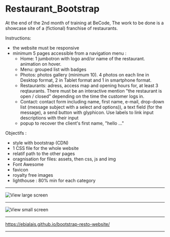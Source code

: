 # Restaurant_Bootstrap

At the end of the 2nd month of training at BeCode, 
The work to be done is a showcase site of a (fictional) franchise of restaurants.


Instructions:
  - the website must be responsive
  - minimum 5 pages accessible from a navigation menu :
      - Home: 1 jumbotron with logo and/or name of the restaurant. animation on hover.
      - Menu: grouped list with badges
      - Photos: photos gallery (minimum 10). 4 photos on each line in Desktop format, 2 in Tablet format and 1 in smartphone format.
      - Restaurants: adress, access map and opening hours for, at least 3 reqtaurants. There must be an interactive mention "the restaurant is open / closed" depending on the time the customer logs in.
      - Contact: contact form including name, first name, e-mail, drop-down list (message subject with a select and options)), a text field (for the message), a send button with glyphicon. Use labels to link input descriptions with their input
       - popup to recover the client's first name, "hello ..."

Objectifs :
 - style with bootstrap (CDN)
 - 1 CSS file for the whole website
 - relatif path to the other pages
 - oragnisation for files: assets, then css, js and img
 - Font Awesome
 - favicon
 - royalty free images
 - lighthouse : 80% min for each category

----------------------------------------------------------------------------------------------------------------------------------------

![View large screen](https://github.com/ebialais/bootstrap-resto-website/blob/master/assets/images/Apercu%20grand.png)

----------------------------------------------------------------------------------------------------------------------------------------

![View small screen](https://github.com/ebialais/bootstrap-resto-website/blob/master/assets/images/Apercu%20petit.png)

----------------------------------------------------------------------------------------------------------------------------------------

 https://ebialais.github.io/bootstrap-resto-website/

----------------------------------------------------------------------------------------------------------------------------------------


 


